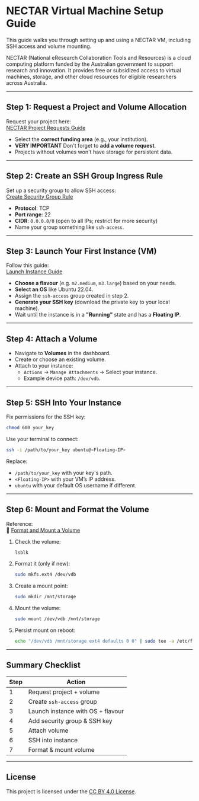 # NECTAR Virtual Machine Setup Guide

This guide walks you through setting up and using a NECTAR VM, including SSH access and volume mounting.    

NECTAR (National eResearch Collaboration Tools and Resources) is a cloud computing platform funded by the Australian government to support research and innovation. It provides free or subsidized access to virtual machines, storage, and other cloud resources for eligible researchers across Australia.

---

##  Step 1: Request a Project and Volume Allocation

Request your project here:  
[NECTAR Project Requests Guide](https://support.ehelp.edu.au/support/solutions/articles/6000068044-project-trials-project-requests-and-managing-an-allocation)

- Select the **correct funding area** (e.g., your institution).
- **VERY IMPORTANT** Don't forget to **add a volume request**.
- Projects without volumes won't have storage for persistent data.

---

## Step 2: Create an SSH Group Ingress Rule

Set up a security group to allow SSH access:  
[Create Security Group Rule](https://tutorials.rc.nectar.org.au/sec-groups-101/03-create)

- **Protocol**: TCP  
- **Port range**: 22  
- **CIDR**: `0.0.0.0/0` (open to all IPs; restrict for more security)  
- Name your group something like `ssh-access`.

---

## Step 3: Launch Your First Instance (VM)

Follow this guide:  
[Launch Instance Guide](https://tutorials.rc.nectar.org.au/launching-virtual-machines/05-launch-instance)

- **Choose a flavour** (e.g. `m2.medium`, `m3.large`) based on your needs.
- **Select an OS** like Ubuntu 22.04.
- Assign the `ssh-access` group created in step 2.
- **Generate your SSH key** (download the private key to your local machine).
- Wait until the instance is in a **"Running"** state and has a **Floating IP**.

---

## Step 4: Attach a Volume

- Navigate to **Volumes** in the dashboard.
- Create or choose an existing volume.
- Attach to your instance:
  - `Actions` → `Manage Attachments` → Select your instance.
  - Example device path: `/dev/vdb`.

---

## Step 5: SSH Into Your Instance

Fix permissions for the SSH key:
```bash
chmod 600 your_key
```

Use your terminal to connect:

```bash
ssh -i /path/to/your_key ubuntu@<Floating-IP>
```

Replace:
- `/path/to/your_key` with your key's path.
- `<Floating-IP>` with your VM’s IP address.
- `ubuntu` with your default OS username if different.

---

## Step 6: Mount and Format the Volume

Reference:  
🔗 [Format and Mount a Volume](https://tutorials.rc.nectar.org.au/volume-storage/04-format-mount)

1. Check the volume:
    ```bash
    lsblk
    ```

2. Format it (only if new):
    ```bash
    sudo mkfs.ext4 /dev/vdb
    ```

3. Create a mount point:
    ```bash
    sudo mkdir /mnt/storage
    ```

4. Mount the volume:
    ```bash
    sudo mount /dev/vdb /mnt/storage
    ```

5. Persist mount on reboot:
    ```bash
    echo "/dev/vdb /mnt/storage ext4 defaults 0 0" | sudo tee -a /etc/fstab
    ```

---

## Summary Checklist

| Step | Action |
|------|--------|
| 1 | Request project + volume |
| 2 | Create `ssh-access` group |
| 3 | Launch instance with OS + flavour |
| 4 | Add security group & SSH key |
| 5 | Attach volume |
| 6 | SSH into instance |
| 7 | Format & mount volume |

---

## License

This project is licensed under the [CC BY 4.0 License](https://creativecommons.org/licenses/by/4.0/).
